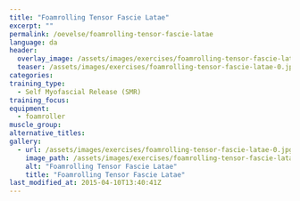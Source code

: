 ```yaml
---
title: "Foamrolling Tensor Fascie Latae"
excerpt: ""
permalink: /oevelse/foamrolling-tensor-fascie-latae
language: da
header:
  overlay_image: /assets/images/exercises/foamrolling-tensor-fascie-latae-0.jpg
  teaser: /assets/images/exercises/foamrolling-tensor-fascie-latae-0.jpg
categories:
training_type: 
  - Self Myofascial Release (SMR)
training_focus: 
equipment:
  - foamroller
muscle_group:
alternative_titles:
gallery:
  - url: /assets/images/exercises/foamrolling-tensor-fascie-latae-0.jpg
    image_path: /assets/images/exercises/foamrolling-tensor-fascie-latae-0.jpg
    alt: "Foamrolling Tensor Fascie Latae"
    title: "Foamrolling Tensor Fascie Latae"
last_modified_at: 2015-04-10T13:40:41Z
---
```




